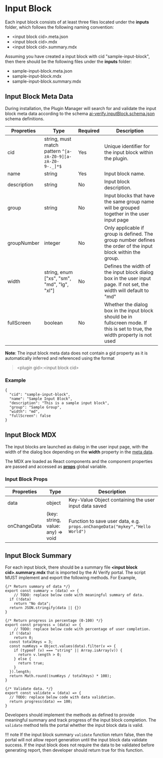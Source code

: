 # Input Block

Each input block consists of at least three files located under the **inputs** folder, which follows the following naming convention:

* \<input block cid\>.meta.json
* \<input block cid\>.mdx
* \<input block cid\>.summary.mdx

Assuming you have created a input block with cid "sample-input-block", then there should be the following files under the **inputs** folder:

* sample-input-block.meta.json
* sample-input-block.mdx
* sample-input-block.summary.mdx

## Input Block Meta Data

During installation, the Plugin Manager will search for and validate the input block meta data according to the schema [ai-verify.inputBlock.schema.json](../../schemas/ai-verify.inputBlock.schema.json) schema definitions.

| Propreties | Type | Required | Description |
| ---------- | ---- | -------- | ----------- |
| cid | string, must match pattern `^[a-zA-Z0-9][a-zA-Z0-9-._]*$` | Yes | Unique identifier for the input block within the plugin. |
| name | string | Yes | Input block name. |
| description | string | No | Input block description. |
| group | string | No | Input blocks that have the same group name will be grouped together in the user input page |
| groupNumber | integer | No | Only applicable if group is defined. The group number defines the order of the input block within the group.  |
| width | string, enum ["xs", "sm", "md", "lg", "xl"] | No | Defines the width of the input block dialog box in the user input page. If not set, the width will default to "md" |
| fullScreen | boolean | No | Whether the dialog box in the input block should be in fullscreen mode. If this is set to true, the width property is not used |

**Note**: The input block meta data does not contain a gid property as it is automatically inferred and referenced using the format

> \<plugin gid\>:\<input block cid\>

### Example

```
{
  "cid": "sample-input-block",
  "name": "Sample Input Block",
  "description": "This is a sample input block",
  "group": "Sample Group",
  "width": "md",
  "fullScreen": false
}
```

## Input Block MDX

The input blocks are launched as dialog in the user input page, with the width of the dialog box depending on the **width** property in the [meta data](#input-block-meta-data). 

The MDX are loaded as React components and the component properties are passed and accessed as [**props**](https://mdxjs.com/docs/using-mdx/#props) global variable. 

### Input Block Props

| Propreties | Type | Description |
| ---------- | ---- | ----------- |
| data | object | Key-Value Object containing the user input data saved |
| onChangeData | (key: string, value: any) => void | Function to save user data, e.g. `props.onChangeData("mykey","Hello World")` |

## Input Block Summary

For each input block, there should be a summary file **\<input block cid\>.summary.mdx** that is imported by the AI Verify portal. The script MUST implement and export the following methods. For Example,

```
{/* Return summary of data */}
export const summary = (data) => {
	// TODO: replace below code with meaningful summary of data.
  if (!data)
    return "No data";
  return JSON.stringify(data || {})
}

{/* Return progress in percentage (0-100) */}
export const progress = (data) => {
	// TODO: replace below code with percentage of user completion.
  if (!data)
    return 0;
  const totalKeys = 3;
  const numKeys = Object.values(data).filter(v => {
    if (typeof (v) === "string" || Array.isArray(v)) {
      return v.length > 0;
    } else {
      return true;
    }
  }).length;
  return Math.round((numKeys / totalKeys) * 100);
}

{/* Validate data. */}
export const validate = (data) => {
  // TODO: replace below code with data validation. 
  return progress(data) == 100;
}
```

Developers should implement the methods as defined to provide meaningful summary and track progress of the input block completion. The `validate` method tells the portal whether the input block data is valid.

!!! note
    If the input block summary `validate` function return false, then the portal will not allow report generation until the input block data validate success. If the input block does not require the data to be validated before generating report, then developer should return true for this function.
